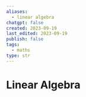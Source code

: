 ```yaml
---
aliases:
  - linear algebra
chatgpt: false
created: 2023-09-19
last_edited: 2023-09-19
publish: false
tags:
  - maths
type: str
---
```

# Linear Algebra
